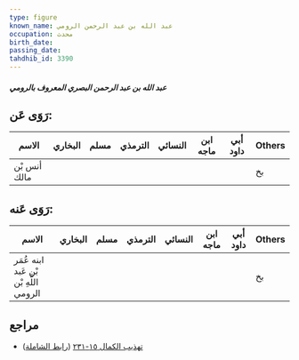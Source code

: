 ```yaml
---
type: figure
known_name: عبد الله بن عبد الرحمن الرومي
occupation: محدث
birth_date:
passing_date:
tahdhib_id: 3390
---
```

##### عبد الله بن عبد الرحمن البصري المعروف بالرومي

## رَوَى عَن:
| الاسم        | البخاري | مسلم | الترمذي | النسائي | ابن ماجه | أبي داود | Others |
| ------------ | ------- | ---- | ------- | ------- | -------- | -------- | ------ |
| أنس بْن مالك |         |      |         |         |          |          | بخ     |
## رَوَى عَنه:
| الاسم                                  | البخاري | مسلم | الترمذي | النسائي | ابن ماجه | أبي داود | Others |
| -------------------------------------- | ------- | ---- | ------- | ------- | -------- | -------- | ------ |
| ابنه عُمَر بْن عَبد اللَّهِ بْن الرومي |         |      |         |         |          |          | بخ     |
## مراجع
- [تهذيب الكمال ١٥-٢٣١](obsidian://open?vault=Tahdhib-al-Kamal&file=Figures/٣٣٩٠-عبد%20الله%20بن%20عبد%20الرحمن%20البصري%20المعروف%20بالرومي) ([رابط الشاملة](https://shamela.ws/book/3722/7715))
